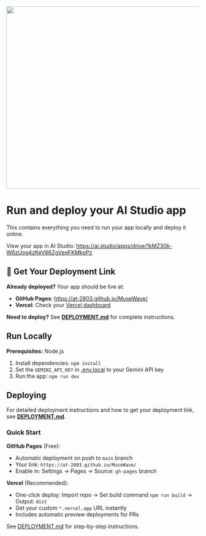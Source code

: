 <div align="center">
<img width="1200" height="475" alt="GHBanner" src="https://github.com/user-attachments/assets/0aa67016-6eaf-458a-adb2-6e31a0763ed6" />
</div>

# Run and deploy your AI Studio app

This contains everything you need to run your app locally and deploy it online.

View your app in AI Studio: https://ai.studio/apps/drive/1kMZ30k-W6zUog4zKeV86ZgVeqFKMkpPz

## 🚀 Get Your Deployment Link

**Already deployed?** Your app should be live at:
- **GitHub Pages**: https://at-2803.github.io/MuseWave/
- **Vercel**: Check your [Vercel dashboard](https://vercel.com/dashboard)

**Need to deploy?** See **[DEPLOYMENT.md](DEPLOYMENT.md)** for complete instructions.

## Run Locally

**Prerequisites:**  Node.js


1. Install dependencies:
   `npm install`
2. Set the `GEMINI_API_KEY` in [.env.local](.env.local) to your Gemini API key
3. Run the app:
   `npm run dev`

## Deploying

For detailed deployment instructions and how to get your deployment link, see **[DEPLOYMENT.md](DEPLOYMENT.md)**.

### Quick Start

**GitHub Pages** (Free):
- Automatic deployment on push to `main` branch
- Your link: `https://at-2803.github.io/MuseWave/`
- Enable in: Settings → Pages → Source: `gh-pages` branch

**Vercel** (Recommended):
- One-click deploy: Import repo → Set build command `npm run build` → Output: `dist`
- Get your custom `*.vercel.app` URL instantly
- Includes automatic preview deployments for PRs

See [DEPLOYMENT.md](DEPLOYMENT.md) for step-by-step instructions.
